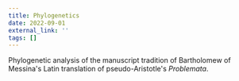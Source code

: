 ```yaml
---
title: Phylogenetics
date: 2022-09-01
external_link: ''
tags: []
---
```


Phylogenetic analysis of the manuscript tradition of Bartholomew of Messina's Latin translation of pseudo-Aristotle's _Problemata_.

<!--more-->
